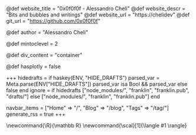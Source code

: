 <!--
Add here global page variables to use throughout your
website.
The website_* must be defined for the RSS to work
-->
@def website_title = "0x0f0f0f - Alessandro Cheli"
@def website_descr = "Bits and bubbles and writings"
@def website_url   = "https://chelidev"
@def git_url = "https://github.com/0x0f0f0f"
<!-- @def twitter_url = "https://twitter.com/0x0f0f0f1" -->

@def author = "Alessandro Cheli"

@def mintoclevel = 2

<!-- Stuff related to the site styling -->
@def div_content = "container"

@def hasplotly = false


<!--
Add here files or directories that should be ignored by Franklin, otherwise
these files might be copied and, if markdown, processed by Franklin which
you might not want. Indicate directories by ending the name with a `/`.
-->
+++
hidedrafts = if haskey(ENV, "HIDE_DRAFTS")
    parsed_var = Meta.parse(ENV["HIDE_DRAFTS"])
    parsed_var isa Bool && parsed_var
else false end
ignore = if hidedrafts
        ["node_modules/", "franklin", "franklin.pub", "drafts/"]
    else
        ["node_modules/", "franklin", "franklin.pub"]
    end

navbar_items = ["Home" => "/", "Blog" => "/blog", "Tags" => "/tag/"]
generate_rss = true
+++

<!--
Add here global latex commands to use throughout your
pages. It can be math commands but does not need to be.
For instance:
* \newcommand{\phrase}{This is a long phrase to copy.}
-->
\newcommand{\R}{\mathbb R}
\newcommand{\scal}[1]{\langle #1 \rangle}
